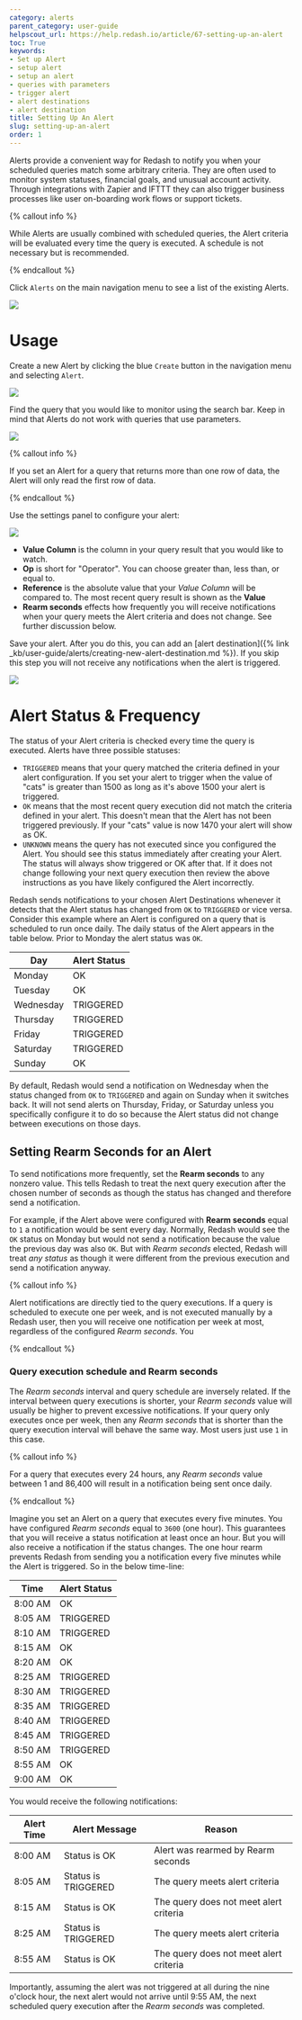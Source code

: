 ```yaml
---
category: alerts
parent_category: user-guide
helpscout_url: https://help.redash.io/article/67-setting-up-an-alert
toc: True
keywords:
- Set up Alert
- setup alert
- setup an alert
- queries with parameters
- trigger alert
- alert destinations
- alert destination
title: Setting Up An Alert
slug: setting-up-an-alert
order: 1
---
```

Alerts provide a convenient way for Redash to notify you when your scheduled queries match some arbitrary criteria. They are often used to monitor system statuses, financial goals, and unusual account activity. Through integrations with Zapier and IFTTT they can also trigger business processes like user on-boarding work flows or support tickets.

{% callout info %}

While Alerts are usually combined with scheduled queries, the Alert criteria will be evaluated every time the query is executed. A schedule is not necessary but is recommended.

{% endcallout %}

Click `Alerts` on the main navigation menu to see a list of the existing Alerts.

![](/assets/images/docs/gitbook/alerts.png)

# Usage

Create a new Alert by clicking the blue `Create` button in the navigation menu and selecting `Alert`.

![](/assets/images/docs/gitbook/create-alert.png)

Find the query that you would like to monitor using the search bar. Keep in mind that Alerts do not work with queries that use parameters.

![](/assets/images/docs/gitbook/new-alert-query-search.png)

{% callout info %}

If you set an Alert for a query that returns more than one row of data, the Alert will only read the first row of data.

{% endcallout %}

Use the settings panel to configure your alert:

![](/assets/images/docs/gitbook/alerts_settings.png)

* **Value Column** is the column in your query result that you would like to watch.
* **Op** is short for "Operator". You can choose greater than, less than, or equal to.
* **Reference** is the absolute value that your _Value Column_ will be compared to. The most recent query result is shown as the **Value**
* **Rearm seconds** effects how frequently you will receive notifications when your query meets the Alert criteria and does not change. See further discussion below.

Save your alert. After you do this, you can add an [alert destination]({% link _kb/user-guide/alerts/creating-new-alert-destination.md %}). If you skip this step you will not receive any notifications when the alert is triggered.

![](/assets/images/docs/gitbook/alert_destination.png)

# Alert Status & Frequency

The status of your Alert criteria is checked every time the query is executed. Alerts have three possible statuses:

* `TRIGGERED` means that your query matched the criteria defined in your alert configuration. If you set your alert to trigger when the value of "cats" is greater than 1500 as long as it's above 1500 your alert is triggered.
* `OK` means that the most recent query execution did not match the criteria defined in your alert. This doesn't mean that the Alert has not been triggered previously. If your "cats" value is now 1470 your alert will show as OK.
* `UNKNOWN` means the query has not executed since you configured the Alert. You should see this status immediately after creating your Alert. The status will always show triggered or OK after that. If it does not change following your next query execution then review the above instructions as you have likely configured the Alert incorrectly.

Redash sends notifications to your chosen Alert Destinations whenever it detects that the Alert status has changed from `OK` to `TRIGGERED` or vice versa. Consider this example where an Alert is configured on a query that is scheduled to run once daily. The daily status of the Alert appears in the table below. Prior to Monday the alert status was `OK`.

| Day       | Alert Status | 
|-----------|--------------| 
| Monday    | OK           | 
| Tuesday   | OK           | 
| Wednesday | TRIGGERED    | 
| Thursday  | TRIGGERED    | 
| Friday    | TRIGGERED    | 
| Saturday  | TRIGGERED    | 
| Sunday    | OK           | 

By default, Redash would send a notification on Wednesday when the status changed from `OK` to `TRIGGERED` and again on Sunday when it switches back. It will not send alerts on Thursday, Friday, or Saturday unless you specifically configure it to do so because the Alert status did not change between executions on those days.

## Setting Rearm Seconds for an Alert

To send notifications more frequently, set the **Rearm seconds** to any nonzero value. This tells Redash to treat the next query execution after the chosen number of seconds as though the status has changed and therefore send a notification.

For example, if the Alert above were configured with **Rearm seconds** equal to `1` a notification would be sent every day. Normally, Redash would see the `OK` status on Monday but would not send a notification because the value the previous day was also `OK`. But with _Rearm seconds_ elected, Redash will treat _any status_ as though it were different from the previous execution and send a notification anyway.

{% callout info %}

Alert notifications are directly tied to the query executions. If a query is scheduled to execute one per week, and is not executed manually by a Redash user, then you will receive one notification per week at most, regardless of the configured _Rearm seconds_. You 

{% endcallout %}

### Query execution schedule and Rearm seconds

The _Rearm seconds_ interval and query schedule are inversely related. If the interval between query executions is shorter, your _Rearm seconds_ value will usually be higher to prevent excessive notifications. If your query only executes once per week, then any _Rearm seconds_ that is shorter than the query execution interval will behave the same way. Most users just use `1` in this case.

{% callout info %}

For a query that executes every 24 hours, any _Rearm seconds_ value between 1 and 86,400 will result in a notification being sent once daily.

{% endcallout %}

Imagine you set an Alert on a query that executes every five minutes. You have configured _Rearm seconds_ equal to `3600` (one hour). This guarantees that you will receive a status notification at least once an hour. But you will also receive a notification if the status changes. The one hour rearm prevents Redash from sending you a notification every five minutes while the Alert is triggered. So in the below time-line:

| Time    | Alert Status | 
|---------|--------------| 
| 8:00 AM | OK           | 
| 8:05 AM | TRIGGERED    | 
| 8:10 AM | TRIGGERED    | 
| 8:15 AM | OK           | 
| 8:20 AM | OK           | 
| 8:25 AM | TRIGGERED    | 
| 8:30 AM | TRIGGERED    | 
| 8:35 AM | TRIGGERED    | 
| 8:40 AM | TRIGGERED    | 
| 8:45 AM | TRIGGERED    | 
| 8:50 AM | TRIGGERED    | 
| 8:55 AM | OK           | 
| 9:00 AM | OK           | 

You would receive the following notifications:

| Alert Time | Alert Message       | Reason                                 | 
|------------|---------------------|----------------------------------------| 
| 8:00 AM    | Status is OK        | Alert was rearmed by Rearm seconds     | 
| 8:05 AM    | Status is TRIGGERED | The query meets alert criteria         | 
| 8:15 AM    | Status is OK        | The query does not meet alert criteria | 
| 8:25 AM    | Status is TRIGGERED | The query meets alert criteria         | 
| 8:55 AM    | Status is OK        | The query does not meet alert criteria | 

Importantly, assuming the alert was not triggered at all during the nine o'clock hour, the next alert would not arrive until 9:55 AM, the next scheduled query execution after the _Rearm seconds_ was completed.

